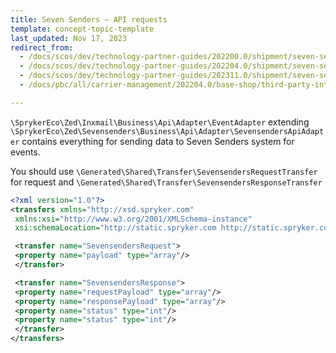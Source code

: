 ```yaml
---
title: Seven Senders — API requests
template: concept-topic-template
last_updated: Nov 17, 2023
redirect_from:
  - /docs/scos/dev/technology-partner-guides/202200.0/shipment/seven-senders/seven-senders-api-requests.html
  - /docs/scos/dev/technology-partner-guides/202204.0/shipment/seven-senders/seven-senders-api-requests.html
  - /docs/scos/dev/technology-partner-guides/202311.0/shipment/seven-senders/seven-senders-api-requests.html
  - /docs/pbc/all/carrier-management/202204.0/base-shop/third-party-integrations/seven-senders/seven-senders-api-requests.html

---
```


`\SprykerEco\Zed\Inxmail\Business\Api\Adapter\EventAdapter` extending `\SprykerEco\Zed\Sevensenders\Business\Api\Adapter\SevensendersApiAdapter` contains everything for sending data to Seven Senders system for events.

You should use `\Generated\Shared\Transfer\SevensendersRequestTransfer` for request and `\Generated\Shared\Transfer\SevensendersResponseTransfer`
```xml
<?xml version="1.0"?>
<transfers xmlns="http://xsd.spryker.com"
 xmlns:xsi="http://www.w3.org/2001/XMLSchema-instance"
 xsi:schemaLocation="http://static.spryker.com http://static.spryker.com/transfer-01.xsd">

 <transfer name="SevensendersRequest">
 <property name="payload" type="array"/>
 </transfer>

 <transfer name="SevensendersResponse">
 <property name="requestPayload" type="array"/>
 <property name="responsePayload" type="array"/>
 <property name="status" type="int"/>
 <property name="status" type="int"/>
 </transfer>
</transfers>
```
